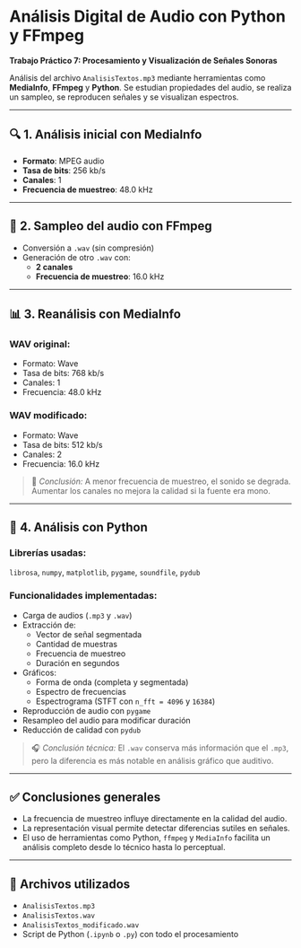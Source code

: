 # **Análisis Digital de Audio con Python y FFmpeg**  
**Trabajo Práctico 7: Procesamiento y Visualización de Señales Sonoras**

Análisis del archivo `AnalisisTextos.mp3` mediante herramientas como **MediaInfo**, **FFmpeg** y **Python**. Se estudian propiedades del audio, se realiza un sampleo, se reproducen señales y se visualizan espectros.

---

## 🔍 1. Análisis inicial con MediaInfo

- **Formato**: MPEG audio  
- **Tasa de bits**: 256 kb/s  
- **Canales**: 1  
- **Frecuencia de muestreo**: 48.0 kHz

---

## 🔁 2. Sampleo del audio con FFmpeg

- Conversión a `.wav` (sin compresión)  
- Generación de otro `.wav` con:
  - **2 canales**
  - **Frecuencia de muestreo**: 16.0 kHz

---

## 📊 3. Reanálisis con MediaInfo

### WAV original:
- Formato: Wave  
- Tasa de bits: 768 kb/s  
- Canales: 1  
- Frecuencia: 48.0 kHz

### WAV modificado:
- Formato: Wave  
- Tasa de bits: 512 kb/s  
- Canales: 2  
- Frecuencia: 16.0 kHz

> 📌 *Conclusión:* A menor frecuencia de muestreo, el sonido se degrada. Aumentar los canales no mejora la calidad si la fuente era mono.

---

## 🐍 4. Análisis con Python

### Librerías usadas:
`librosa`, `numpy`, `matplotlib`, `pygame`, `soundfile`, `pydub`

### Funcionalidades implementadas:
- Carga de audios (`.mp3` y `.wav`)
- Extracción de:
  - Vector de señal segmentada
  - Cantidad de muestras
  - Frecuencia de muestreo
  - Duración en segundos
- Gráficos:
  - Forma de onda (completa y segmentada)
  - Espectro de frecuencias
  - Espectrograma (STFT con `n_fft = 4096` y `16384`)
- Reproducción de audio con `pygame`
- Resampleo del audio para modificar duración
- Reducción de calidad con `pydub`

> 🎧 *Conclusión técnica:* El `.wav` conserva más información que el `.mp3`, pero la diferencia es más notable en análisis gráfico que auditivo.

---

## ✅ Conclusiones generales

- La frecuencia de muestreo influye directamente en la calidad del audio.
- La representación visual permite detectar diferencias sutiles en señales.
- El uso de herramientas como Python, `ffmpeg` y `MediaInfo` facilita un análisis completo desde lo técnico hasta lo perceptual.

---

## 📁 Archivos utilizados

- `AnalisisTextos.mp3`
- `AnalisisTextos.wav`
- `AnalisisTextos_modificado.wav`
- Script de Python (`.ipynb` o `.py`) con todo el procesamiento

